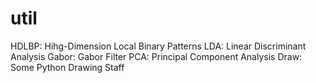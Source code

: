 # util
HDLBP: Hihg-Dimension Local Binary Patterns
LDA: Linear Discriminant Analysis
Gabor: Gabor Filter
PCA: Principal Component Analysis
Draw: Some Python Drawing Staff
